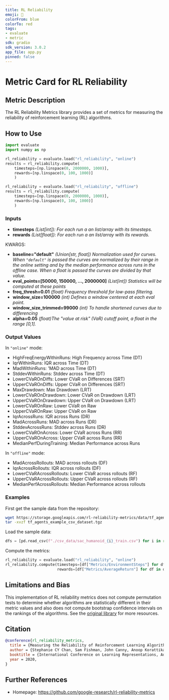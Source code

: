 ```yaml
---
title: RL Reliability
emoji: 🤗 
colorFrom: blue
colorTo: red
tags:
- evaluate
- metric
sdk: gradio
sdk_version: 3.0.2
app_file: app.py
pinned: false
---
```


# Metric Card for RL Reliability

## Metric Description
The RL Reliability Metrics library provides a set of metrics for measuring the reliability of reinforcement learning (RL) algorithms. 

## How to Use

```python
import evaluate
import numpy as np

rl_reliability = evaluate.load("rl_reliability", "online")
results = rl_reliability.compute(
    timesteps=[np.linspace(0, 2000000, 1000)],
    rewards=[np.linspace(0, 100, 1000)]
    )

rl_reliability = evaluate.load("rl_reliability", "offline")
results = rl_reliability.compute(
    timesteps=[np.linspace(0, 2000000, 1000)],
    rewards=[np.linspace(0, 100, 1000)]
    )
```


### Inputs
- **timesteps** *(List[int]): For each run a an list/array with its timesteps.*
- **rewards** *(List[float]): For each run a an list/array with its rewards.*

KWARGS:
- **baseline="default"** *(Union[str, float]) Normalization used for curves. When `"default"` is passed the curves are normalized by their range in the online setting and by the median performance across runs in the offline case. When a float is passed the curves are divided by that value.*
- **eval_points=[50000, 150000, ..., 2000000]** *(List[int]) Statistics will be computed at these points*
- **freq_thresh=0.01** *(float) Frequency threshold for low-pass filtering.*
- **window_size=100000** *(int) Defines a window centered at each eval point.*
- **window_size_trimmed=99000** *(int) To handle shortened curves due to differencing*
- **alpha=0.05** *(float)The "value at risk" (VaR) cutoff point, a float in the range [0,1].*

### Output Values

In `"online"` mode:
- HighFreqEnergyWithinRuns: High Frequency across Time (DT)
- IqrWithinRuns: IQR across Time (DT)
- MadWithinRuns: 'MAD across Time (DT)
- StddevWithinRuns: Stddev across Time (DT)
- LowerCVaROnDiffs: Lower CVaR on Differences (SRT)
- UpperCVaROnDiffs: Upper CVaR on Differences (SRT)
- MaxDrawdown: Max Drawdown (LRT)
- LowerCVaROnDrawdown: Lower CVaR on Drawdown (LRT)
- UpperCVaROnDrawdown: Upper CVaR on Drawdown (LRT)
- LowerCVaROnRaw: Lower CVaR on Raw
- UpperCVaROnRaw: Upper CVaR on Raw
- IqrAcrossRuns: IQR across Runs (DR)
- MadAcrossRuns: MAD across Runs (DR)
- StddevAcrossRuns: Stddev across Runs (DR)
- LowerCVaROnAcross: Lower CVaR across Runs (RR)
- UpperCVaROnAcross: Upper CVaR across Runs (RR)
- MedianPerfDuringTraining: Median Performance across Runs

In `"offline"` mode:
- MadAcrossRollouts: MAD across rollouts (DF)
- IqrAcrossRollouts: IQR across rollouts (DF)
- LowerCVaRAcrossRollouts: Lower CVaR across rollouts (RF)
- UpperCVaRAcrossRollouts: Upper CVaR across rollouts (RF)
- MedianPerfAcrossRollouts: Median Performance across rollouts


### Examples
First get the sample data from the repository:

```bash
wget https://storage.googleapis.com/rl-reliability-metrics/data/tf_agents_example_csv_dataset.tgz
tar -xvzf tf_agents_example_csv_dataset.tgz
```

Load the sample data:
```python
dfs = [pd.read_csv(f"./csv_data/sac_humanoid_{i}_train.csv") for i in range(1, 4)]
```

Compute the metrics:
```python
rl_reliability = evaluate.load("rl_reliability", "online")
rl_reliability.compute(timesteps=[df["Metrics/EnvironmentSteps"] for df in dfs],
                       rewards=[df["Metrics/AverageReturn"] for df in dfs])
```

## Limitations and Bias
This implementation of RL reliability metrics does not compute permutation tests to determine whether algorithms are statistically different in their metric values and also does not compute bootstrap confidence intervals on the rankings of the algorithms. See the [original library](https://github.com/google-research/rl-reliability-metrics/) for more resources.

## Citation

```bibtex
@conference{rl_reliability_metrics,
  title = {Measuring the Reliability of Reinforcement Learning Algorithms},
  author = {Stephanie CY Chan, Sam Fishman, John Canny, Anoop Korattikara, and Sergio Guadarrama},
  booktitle = {International Conference on Learning Representations, Addis Ababa, Ethiopia},
  year = 2020,
}
```

## Further References
- Homepage: https://github.com/google-research/rl-reliability-metrics
